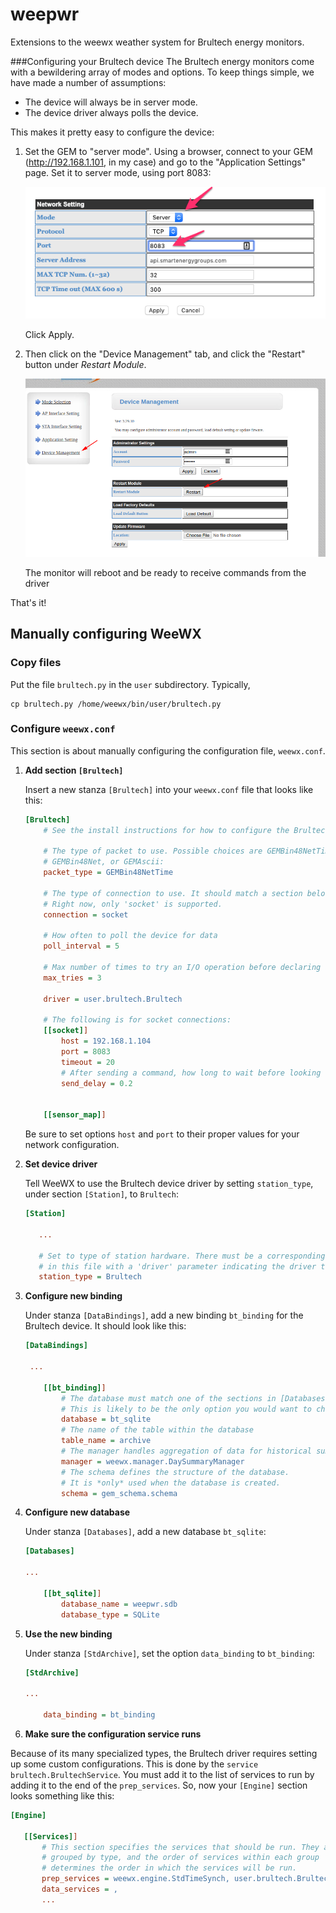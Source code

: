 weepwr
======

Extensions to the weewx weather system for Brultech energy monitors.

###Configuring your Brultech device
The Brultech energy monitors come with a bewildering array of modes and options. To keep things
simple, we have made a number of assumptions:

- The device will always be in server mode.
- The device driver always polls the device.

This makes it pretty easy to configure the device:

1. Set the GEM to "server mode".
Using a browser, connect to your GEM (http://192.168.1.101, in my case) 
and go to the "Application Settings" page. 
Set it to server mode, using port 8083:

    ![Application settings](images/server_mode.png)

    Click Apply.
    
2. Then click on the "Device Management" tab, and click the "Restart" button under 
*Restart Module*.

    ![Restart Module](images/restart_module.png)
    
    The monitor will reboot and be ready to receive commands from the driver
    
That's it!

## Manually configuring WeeWX

### Copy files
Put the file `brultech.py` in the `user` subdirectory. Typically,

```shell script
cp brultech.py /home/weewx/bin/user/brultech.py
```

### Configure `weewx.conf`

This section is about manually configuring the configuration file, `weewx.conf`.

1. __Add section `[Brultech]`__

    Insert a new stanza `[Brultech]` into your `weewx.conf` file that looks like this:

    ```ini
    [Brultech]
        # See the install instructions for how to configure the Brultech devices!!
    
        # The type of packet to use. Possible choices are GEMBin48NetTime,
        # GEMBin48Net, or GEMAscii:
        packet_type = GEMBin48NetTime
    
        # The type of connection to use. It should match a section below. 
        # Right now, only 'socket' is supported.
        connection = socket
    
        # How often to poll the device for data
        poll_interval = 5

        # Max number of times to try an I/O operation before declaring an error
        max_tries = 3
    
        driver = user.brultech.Brultech

        # The following is for socket connections: 
        [[socket]]
            host = 192.168.1.104
            port = 8083
            timeout = 20
            # After sending a command, how long to wait before looking for a response
            send_delay = 0.2

    
        [[sensor_map]]

    ```

    Be sure to set options `host` and `port` to their proper values for your network configuration.

2. __Set device driver__

    Tell WeeWX to use the Brultech device driver by setting `station_type`, 
under section `[Station]`, to `Brultech`:
 
     ```ini
    [Station]

        ...

        # Set to type of station hardware. There must be a corresponding stanza
        # in this file with a 'driver' parameter indicating the driver to be used.
        station_type = Brultech
    ```

3. __Configure new binding__

    Under stanza `[DataBindings]`, add a new binding `bt_binding` for the Brultech device. It should look like this: 

    ```ini
   [DataBindings]

     ...

        [[bt_binding]]
            # The database must match one of the sections in [Databases].
            # This is likely to be the only option you would want to change.
            database = bt_sqlite
            # The name of the table within the database
            table_name = archive
            # The manager handles aggregation of data for historical summaries
            manager = weewx.manager.DaySummaryManager
            # The schema defines the structure of the database.
            # It is *only* used when the database is created.
            schema = gem_schema.schema
    ```

4. __Configure new database__

    Under stanza `[Databases]`, add a new database `bt_sqlite`:
    ```ini
    [Databases]
   
    ...
   
        [[bt_sqlite]]
            database_name = weepwr.sdb
            database_type = SQLite  
    ```
   
5. __Use the new binding__ 

    Under stanza `[StdArchive]`, set the option `data_binding` to `bt_binding`:
    
    ```ini
   [StdArchive]

   ...
   
        data_binding = bt_binding         
   ```
 
 6. __Make sure the configuration service runs__
 
 Because of its many specialized types, the Brultech driver requires setting up some custom
 configurations. This is done by the `service brultech.BrultechService`. You must
 add it to the list of services to run by adding it to the end of the `prep_services`. So, now
 your `[Engine]` section looks something like this: 
 
 ```ini
 [Engine]

    [[Services]]
        # This section specifies the services that should be run. They are
        # grouped by type, and the order of services within each group
        # determines the order in which the services will be run.
        prep_services = weewx.engine.StdTimeSynch, user.brultech.BrultechService
        data_services = ,
        ...
```
